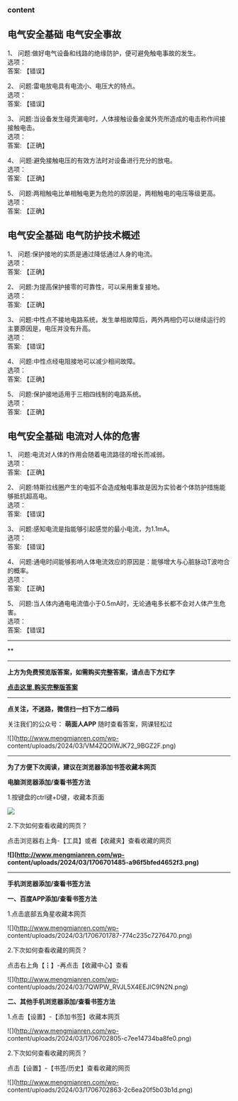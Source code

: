 ### content

## 电气安全基础 电气安全事故

1、 问题:做好电气设备和线路的绝缘防护，便可避免触电事故的发生。  
选项：  
答案: 【错误】  

2、 问题:雷电放电具有电流小、电压大的特点。  
选项：  
答案: 【错误】

3、 问题:当设备发生碰壳漏电时，人体接触设备金属外壳所造成的电击称作间接接触电击。  
选项：  
答案: 【正确】

4、 问题:避免接触电压的有效方法时对设备进行充分的放电。  
选项：  
答案: 【正确】

5、 问题:两相触电比单相触电更为危险的原因是，两相触电的电压等级更高。  
选项：  
答案: 【正确】

## 电气安全基础 电气防护技术概述

1、 问题:保护接地的实质是通过降低通过人身的电流。  
选项：  
答案: 【正确】

2、 问题:为提高保护接零的可靠性，可以采用重复接地。  
选项：  
答案: 【正确】

3、 问题:中性点不接地电路系统，发生单相故障后，两外两相仍可以继续运行的主要原因是，电压并没有升高。  
选项：  
答案: 【错误】

4、 问题:中性点经电阻接地可以减少相间故障。  
选项：  
答案: 【正确】

5、 问题:保护接地适用于三相四线制的电路系统。  
选项：  
答案: 【正确】

## 电气安全基础 电流对人体的危害

1、 问题:电流对人体的作用会随着电流路径的增长而减弱。  
选项：  
答案: 【正确】

2、 问题:特斯拉线圈产生的电弧不会造成触电事故是因为实验者个体防护措施能够抵抗超高电。  
选项：  
答案: 【错误】

3、 问题:感知电流是指能够引起感觉的最小电流，为1.1mA。  
选项：  
答案: 【错误】

4、 问题:通电时间能够影响人体电流效应的原因是：能够增大与心脏脉动T波吻合的概率。  
选项：  
答案: 【正确】

5、 问题:当人体内通电电流值小于0.5mA时，无论通电多长都不会对人体产生危害。  
选项：  
答案: 【错误】

* * *

**

* * *

**上方为免费预览版答案，如需购买完整答案，请点击下方红字**

[**点击这里,购买完整版答案**](http://mooc.mengmianren.com/mooc2/109012.html)

* * *

**点关注，不迷路，微信扫一扫下方二维码**

关注我们的公众号： **萌面人APP** 随时查看答案，网课轻松过

![](http://www.mengmianren.com/wp-
content/uploads/2024/03/VM4ZQOIWJK72_9BGZ2F.png)

* * *

**为了方便下次阅读，建议在浏览器添加书签收藏本网页**

**电脑浏览器添加/查看书签方法**

1.按键盘的ctrl键+D键，收藏本页面

![](http://www.mengmianren.com/wp-content/uploads/2024/03/AF9T_JKKHAJN.png)

2.下次如何查看收藏的网页？

点击浏览器右上角-【工具】或者【收藏夹】查看收藏的网页

**![](http://www.mengmianren.com/wp-
content/uploads/2024/03/1706701485-a96f5bfed4652f3.png)**

* * *

**手机浏览器添加/查看书签方法**

**一、百度APP添加/查看书签方法**

1.点击底部五角星收藏本网页

![](http://www.mengmianren.com/wp-
content/uploads/2024/03/1706701787-774c235c7276470.png)

2.下次如何查看收藏的网页？

点击右上角【┇】-再点击【收藏中心】查看

![](http://www.mengmianren.com/wp-
content/uploads/2024/03/7QWPW_RVJL5X4EEJIC9N2N.png)

**二、其他手机浏览器添加/查看书签方法**

1.点击【设置】-【添加书签】收藏本网页

![](http://www.mengmianren.com/wp-
content/uploads/2024/03/1706702805-c7ee14734ba8fe0.png)

2.下次如何查看收藏的网页？

点击【设置】-【书签/历史】查看收藏的网页

![](http://www.mengmianren.com/wp-
content/uploads/2024/03/1706702863-2c6ea20f5b03b1d.png)

